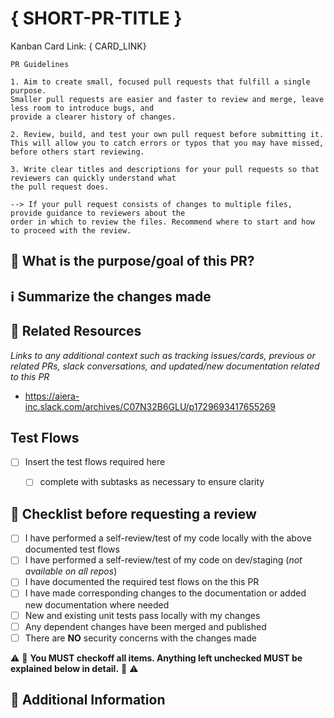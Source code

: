 # { SHORT-PR-TITLE }

Kanban Card Link: { CARD_LINK}

```text
PR Guidelines

1. Aim to create small, focused pull requests that fulfill a single purpose.
Smaller pull requests are easier and faster to review and merge, leave less room to introduce bugs, and
provide a clearer history of changes.

2. Review, build, and test your own pull request before submitting it.
This will allow you to catch errors or typos that you may have missed, before others start reviewing.

3. Write clear titles and descriptions for your pull requests so that reviewers can quickly understand what
the pull request does.

--> If your pull request consists of changes to multiple files, provide guidance to reviewers about the
order in which to review the files. Recommend where to start and how to proceed with the review.
```

## 🎯 What is the purpose/goal of this PR?






## ℹ️ Summarize the changes made






## 📌 Related Resources

_Links to any additional context such as tracking issues/cards, previous or related PRs, slack conversations,
and updated/new documentation related to this PR_

- https://aiera-inc.slack.com/archives/C07N32B6GLU/p1729693417655269




## Test Flows

- [ ] Insert the test flows required here
  - [ ] complete with subtasks as necessary to ensure clarity


## 🚀 Checklist before requesting a review

- [ ] I have performed a self-review/test of my code locally with the above documented test flows
- [ ] I have performed a self-review/test of my code on dev/staging (_not available on all repos_)
- [ ] I have documented the required test flows on the this PR
- [ ] I have made corresponding changes to the documentation or added new documentation where needed
- [ ] New and existing unit tests pass locally with my changes
- [ ] Any dependent changes have been merged and published
- [ ] There are **NO** security concerns with the changes made

⚠️ 🛑 **You MUST checkoff all items. Anything left unchecked MUST be explained below in detail.** 🛑 ⚠️


## 🔭 Additional Information



